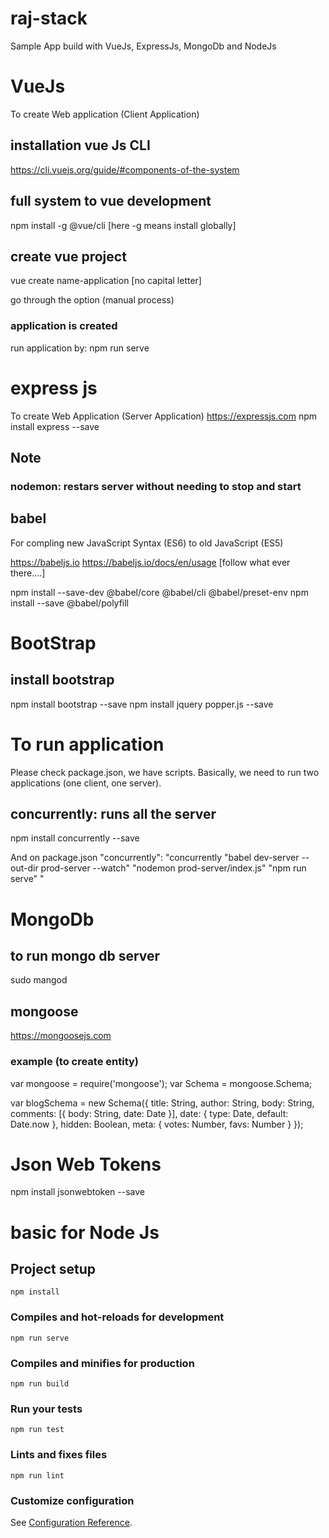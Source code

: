 # raj-stack
Sample App build with VueJs, ExpressJs, MongoDb and NodeJs

# VueJs
To create Web application (Client Application)
## installation vue Js CLI
https://cli.vuejs.org/guide/#components-of-the-system

## full system to vue development
npm install -g @vue/cli [here -g means install globally]

## create vue project
vue create name-application [no capital letter]

go through the option (manual process)

### application is created
run application by: npm run serve


# express js
To create Web Application (Server Application)
https://expressjs.com
npm install express --save

## Note
### nodemon: restars server without needing to stop and start

## babel
For compling new JavaScript Syntax (ES6) to old JavaScript (ES5)

https://babeljs.io
https://babeljs.io/docs/en/usage [follow what ever there....]

npm install --save-dev @babel/core @babel/cli @babel/preset-env
npm install --save @babel/polyfill

# BootStrap

## install bootstrap
npm install bootstrap --save
npm install jquery popper.js --save

# To run application
Please check package.json, we have scripts. Basically, we need to run two applications (one client, one server).

## concurrently: runs all the server
npm install concurrently --save

And on package.json
"concurrently": "concurrently \"babel dev-server --out-dir prod-server --watch\" \"nodemon prod-server/index.js\" \"npm run serve\" "



# MongoDb
## to run mongo db server
 sudo mangod

## mongoose
https://mongoosejs.com

### example (to create entity)
  var mongoose = require('mongoose');
  var Schema = mongoose.Schema;

  var blogSchema = new Schema({
    title:  String,
    author: String,
    body:   String,
    comments: [{ body: String, date: Date }],
    date: { type: Date, default: Date.now },
    hidden: Boolean,
    meta: {
      votes: Number,
      favs:  Number
    }
  });

# Json Web Tokens
npm install jsonwebtoken --save

# basic for Node Js

## Project setup
```
npm install
```

### Compiles and hot-reloads for development
```
npm run serve
```

### Compiles and minifies for production
```
npm run build
```

### Run your tests
```
npm run test
```

### Lints and fixes files
```
npm run lint
```

### Customize configuration
See [Configuration Reference](https://cli.vuejs.org/config/).

